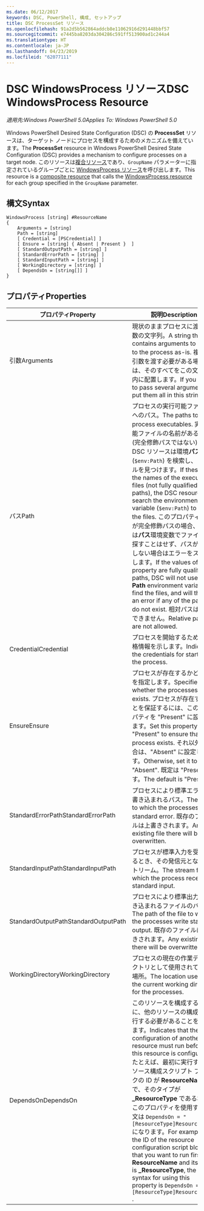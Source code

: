 ```yaml
---
ms.date: 06/12/2017
keywords: DSC, PowerShell, 構成, セットアップ
title: DSC ProcessSet リソース
ms.openlocfilehash: 91a2d5b562864addcb8e11062916d291448bbf57
ms.sourcegitcommit: e7445ba8203da304286c591ff513900ad1c244a4
ms.translationtype: HT
ms.contentlocale: ja-JP
ms.lasthandoff: 04/23/2019
ms.locfileid: "62077111"
---
```

# <a name="dsc-windowsprocess-resource"></a><span data-ttu-id="a6290-103">DSC WindowsProcess リソース</span><span class="sxs-lookup"><span data-stu-id="a6290-103">DSC WindowsProcess Resource</span></span>

<span data-ttu-id="a6290-104">_適用先:Windows PowerShell 5.0_</span><span class="sxs-lookup"><span data-stu-id="a6290-104">_Applies To: Windows PowerShell 5.0_</span></span>

<span data-ttu-id="a6290-105">Windows PowerShell Desired State Configuration (DSC) の **ProcessSet** リソースは、ターゲット ノードにプロセスを構成するためのメカニズムを備えています。</span><span class="sxs-lookup"><span data-stu-id="a6290-105">The **ProcessSet** resource in Windows PowerShell Desired State Configuration (DSC) provides a mechanism to configure processes on a target node.</span></span> <span data-ttu-id="a6290-106">このリソースは[複合リソース](../../../resources/authoringResourceComposite.md)であり、`GroupName` パラメーターに指定されているグループごとに [WindowsProcess リソース](windowsProcessResource.md)を呼び出します。</span><span class="sxs-lookup"><span data-stu-id="a6290-106">This resource is a [composite resource](../../../resources/authoringResourceComposite.md) that calls the [WindowsProcess resource](windowsProcessResource.md) for each group specified in the `GroupName` parameter.</span></span>

## <a name="syntax"></a><span data-ttu-id="a6290-107">構文</span><span class="sxs-lookup"><span data-stu-id="a6290-107">Syntax</span></span>

```
WindowsProcess [string] #ResourceName
{
    Arguments = [string]
    Path = [string]
    [ Credential = [PSCredential] ]
    [ Ensure = [string] { Absent | Present }  ]
    [ StandardOutputPath = [string] ]
    [ StandardErrorPath = [string] ]
    [ StandardInputPath = [string] ]
    [ WorkingDirectory = [string] ]
    [ DependsOn = [string[]] ]
}
```

## <a name="properties"></a><span data-ttu-id="a6290-108">プロパティ</span><span class="sxs-lookup"><span data-stu-id="a6290-108">Properties</span></span>

| <span data-ttu-id="a6290-109">プロパティ</span><span class="sxs-lookup"><span data-stu-id="a6290-109">Property</span></span> | <span data-ttu-id="a6290-110">説明</span><span class="sxs-lookup"><span data-stu-id="a6290-110">Description</span></span> |
| --- | --- |
| <span data-ttu-id="a6290-111">引数</span><span class="sxs-lookup"><span data-stu-id="a6290-111">Arguments</span></span>| <span data-ttu-id="a6290-112">現状のままプロセスに渡す引数の文字列。</span><span class="sxs-lookup"><span data-stu-id="a6290-112">A string that contains arguments to pass to the process as-is.</span></span> <span data-ttu-id="a6290-113">複数の引数を渡す必要がある場合は、そのすべてをこの文字列内に配置します。</span><span class="sxs-lookup"><span data-stu-id="a6290-113">If you need to pass several arguments, put them all in this string.</span></span>|
| <span data-ttu-id="a6290-114">パス</span><span class="sxs-lookup"><span data-stu-id="a6290-114">Path</span></span>| <span data-ttu-id="a6290-115">プロセスの実行可能ファイルへのパス。</span><span class="sxs-lookup"><span data-stu-id="a6290-115">The paths to the process executables.</span></span> <span data-ttu-id="a6290-116">実行可能ファイルの名前がある場合 (完全修飾パスではない)、DSC リソースは環境**パス**変数 (`$env:Path`) を検索し、ファイルを見つけます。</span><span class="sxs-lookup"><span data-stu-id="a6290-116">If these are the names of the executable files (not fully qualified paths), the DSC resource will search the environment **Path** variable (`$env:Path`) to find the files.</span></span> <span data-ttu-id="a6290-117">このプロパティの値が完全修飾パスの場合、DSC は**パス**環境変数でファイルを探すことはせず、パスが存在しない場合はエラーをスローします。</span><span class="sxs-lookup"><span data-stu-id="a6290-117">If the values of this property are fully qualified paths, DSC will not use the **Path** environment variable to find the files, and will throw an error if any of the paths do not exist.</span></span> <span data-ttu-id="a6290-118">相対パスは指定できません。</span><span class="sxs-lookup"><span data-stu-id="a6290-118">Relative paths are not allowed.</span></span>|
| <span data-ttu-id="a6290-119">Credential</span><span class="sxs-lookup"><span data-stu-id="a6290-119">Credential</span></span>| <span data-ttu-id="a6290-120">プロセスを開始するための資格情報を示します。</span><span class="sxs-lookup"><span data-stu-id="a6290-120">Indicates the credentials for starting the process.</span></span>|
| <span data-ttu-id="a6290-121">Ensure</span><span class="sxs-lookup"><span data-stu-id="a6290-121">Ensure</span></span>| <span data-ttu-id="a6290-122">プロセスが存在するかどうかを指定します。</span><span class="sxs-lookup"><span data-stu-id="a6290-122">Specifies whether the processes exists.</span></span> <span data-ttu-id="a6290-123">プロセスが存在することを保証するには、このプロパティを "Present" に設定します。</span><span class="sxs-lookup"><span data-stu-id="a6290-123">Set this property to "Present" to ensure that the process exists.</span></span> <span data-ttu-id="a6290-124">それ以外の場合は、"Absent" に設定します。</span><span class="sxs-lookup"><span data-stu-id="a6290-124">Otherwise, set it to "Absent".</span></span> <span data-ttu-id="a6290-125">既定は "Present" です。</span><span class="sxs-lookup"><span data-stu-id="a6290-125">The default is "Present".</span></span>|
| <span data-ttu-id="a6290-126">StandardErrorPath</span><span class="sxs-lookup"><span data-stu-id="a6290-126">StandardErrorPath</span></span>| <span data-ttu-id="a6290-127">プロセスにより標準エラーが書き込まれるパス。</span><span class="sxs-lookup"><span data-stu-id="a6290-127">The path to which the processes write standard error.</span></span> <span data-ttu-id="a6290-128">既存のファイルは上書きされます。</span><span class="sxs-lookup"><span data-stu-id="a6290-128">Any existing file there will be overwritten.</span></span>|
| <span data-ttu-id="a6290-129">StandardInputPath</span><span class="sxs-lookup"><span data-stu-id="a6290-129">StandardInputPath</span></span>| <span data-ttu-id="a6290-130">プロセスが標準入力を受け取るとき、その発信元となるストリーム。</span><span class="sxs-lookup"><span data-stu-id="a6290-130">The stream from which the process receives standard input.</span></span>|
| <span data-ttu-id="a6290-131">StandardOutputPath</span><span class="sxs-lookup"><span data-stu-id="a6290-131">StandardOutputPath</span></span>| <span data-ttu-id="a6290-132">プロセスにより標準出力が書き込まれるファイルのパス。</span><span class="sxs-lookup"><span data-stu-id="a6290-132">The path of the file to which the processes write standard output.</span></span> <span data-ttu-id="a6290-133">既存のファイルは上書きされます。</span><span class="sxs-lookup"><span data-stu-id="a6290-133">Any existing file there will be overwritten.</span></span>|
| <span data-ttu-id="a6290-134">WorkingDirectory</span><span class="sxs-lookup"><span data-stu-id="a6290-134">WorkingDirectory</span></span>| <span data-ttu-id="a6290-135">プロセスの現在の作業ディレクトリとして使用されている場所。</span><span class="sxs-lookup"><span data-stu-id="a6290-135">The location used as the current working directory for the processes.</span></span>|
| <span data-ttu-id="a6290-136">DependsOn</span><span class="sxs-lookup"><span data-stu-id="a6290-136">DependsOn</span></span> | <span data-ttu-id="a6290-137">このリソースを構成する前に、他のリソースの構成を実行する必要があることを示します。</span><span class="sxs-lookup"><span data-stu-id="a6290-137">Indicates that the configuration of another resource must run before this resource is configured.</span></span> <span data-ttu-id="a6290-138">たとえば、最初に実行するリソース構成スクリプト ブロックの ID が **ResourceName** で、そのタイプが **_ResourceType** である場合、このプロパティを使用する構文は `DependsOn = "[ResourceType]ResourceName"` になります。</span><span class="sxs-lookup"><span data-stu-id="a6290-138">For example, if the ID of the resource configuration script block that you want to run first is **ResourceName** and its type is **_ResourceType**, the syntax for using this property is `DependsOn = "[ResourceType]ResourceName"` .</span></span>|
